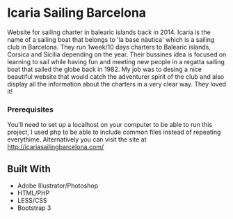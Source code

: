 # Icaria Sailing Barcelona
Website for sailing charter in balearic islands back in 2014.
Icaria is the name of a sailing boat that belongs to 'la base nàutica' which is a sailing club in Barcelona. They run 1week/10 days charters to Balearic islands, Corsica and Sicilia depending on the year.
Their bussines idea is focused on learning to sail while having fun and meeting new people in a regatta sailing boat that sailed the globe back in 1982.
My job was to desing a nice beautiful website that would catch the adventurer spirit of the club and also display all the information about the charters in a very clear way.
They loved it!

### Prerequisites
You'll need to set up a localhost on your computer to be able to run this project, I used php to be able to include common files instead of repeating everythime.
Alternatively you can visit the site at http://icariasailingbarcelona.com/ 

## Built With
- Adobe Illustrator/Photoshop
- HTML/PHP 
- LESS/CSS
- Bootstrap 3
